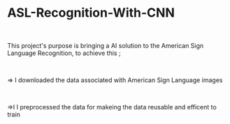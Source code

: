 # ASL-Recognition-With-CNN


$\hspace{1cm}$

This project's purpose is bringing a AI solution to the American Sign Language Recognition, to achieve this ; 

$\hspace{1cm}$

$\Rightarrow$ I downloaded the data associated with American Sign Language images  

$\hspace{1cm}$

$\Rightarrow$I I preprocessed the data for makeing the data reusable and efficent to train
